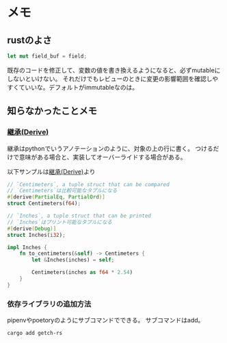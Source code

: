 # メモ

## rustのよさ

```rust
let mut field_buf = field;
```

既存のコードを修正して、変数の値を書き換えるようになると、必ずmutableにしないといけない。
それだけでもレビューのときに変更の影響範囲を確認しやすくていいな。デフォルトがimmutableなのは。

## 知らなかったことメモ

### [継承(Derive)](https://doc.rust-jp.rs/rust-by-example-ja/trait/derive.html)

継承はpythonでいうアノテーションのように、対象の上の行に書く。
つけるだけで意味がある場合と、実装してオーバーライドする場合がある。

以下サンプルは[継承(Derive)](https://doc.rust-jp.rs/rust-by-example-ja/trait/derive.html)より
```rust
// `Centimeters`, a tuple struct that can be compared
// `Centimeters`は比較可能なタプルになる
#[derive(PartialEq, PartialOrd)]
struct Centimeters(f64);

// `Inches`, a tuple struct that can be printed
// `Inches`はプリント可能なタプルになる
#[derive(Debug)]
struct Inches(i32);

impl Inches {
    fn to_centimeters(&self) -> Centimeters {
        let &Inches(inches) = self;

        Centimeters(inches as f64 * 2.54)
    }
}
```

### 依存ライブラリの追加方法

pipenvやpoetoryのようにサブコマンドでできる。
サブコマンドはadd。

```bash
cargo add getch-rs
```
